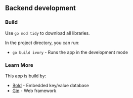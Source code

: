 ## Backend development

### Build

Use `go mod tidy` to download all libraries.

In the project directory, you can run:

- `go build ivory` - Runs the app in the development mode

### Learn More

This app is build by:

- [Bold](https://github.com/boltdb/bolt) - Embedded key/value database
- [Gin](https://create-react-app.dev/) - Web framework

